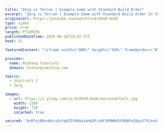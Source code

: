 ```yaml
---
title: "Zerg vs Terran | Example Game with Standard Build Order"
excerpt: "Zerg vs Terran | Example Game with Standard Build Order In this guide we learn how to defend early Terran attacks.  Coaching -------------------------------------------------------------------------- Interested in Starcraft lessons? Check out my website! I would love to help you improve and reach your"
originalUrl: https://youtube.com/watch?v=4c9OoM-OoGE
type: video
price: Free
length: PT10M29S
publishedDateTime: 2020-06-16T19:42:57Z
heat: 51

featuredContent: "<iframe width=\"800\" height=\"500\" frameborder=\"0\" src=\"https://www.youtube.com/embed/4c9OoM-OoGE\" allow=\"accelerometer; autoplay; encrypted-media; gyroscope; picture-in-picture\" allowfullscreen></iframe>"

provider:
  name: HuShang Tutorials
  domain: hushangcoaching.com

topics:
  - StarCraft 2
  - Zerg

images:
  - url: https://i.ytimg.com/vi/4c9OoM-OoGE/maxresdefault.jpg
    width: 1280
    height: 720
    isCached: true

secured: "bvR7ojBBvuNaruEvYq0Z5YA0Aa1enB2P/aUF3PRW9dSFB8BFw20pzV75LkxkiqMZ4ofignCq5ec19Xq8wqyLkFDJeURamvuJRFzxzDqrrrht8j9HJvDo0tAwAlMKE7qlCNbjjY4ZuW28qR0rs9bt8T9ZFxtzNidq8wBicoNq7Aq8FCZCLPxHfcZMYOATcQV6DxM0pTvXym9MpXMFvUjb0yfD90meftP2XoZykvZedTlD5n0xdZdPeGRysXApO0udHY+6jZaf+nwsjes2JDBjZGG4CZzy57U/1b140W+uk7y6o58LGODbGqQj3iGV7OpgQ5aVjjyFtxD4ragipFaobH4WbRBWY2eVAhBujyavxN6luFrC+udnU/j/YIyfl7AdnOPsFfUsNINyQzIz6ebBfFMQriWw9VRSqe8CFYIPFYs=;w1d4OkWn5CT7cZt7SX4HaA=="
---
```


